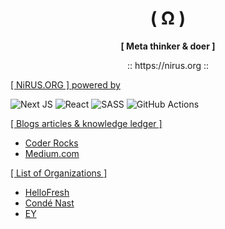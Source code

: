 <h1 align="center">( Ω )</h1>
<p align="center"><b>[ Meta thinker & doer ]</b></>

<p align="center">:: https://nirus.org ::</p>


<span style="text-decoration:underline">[ NiRUS.ORG ] powered by</span>


![Next JS](https://img.shields.io/badge/Next-black?style=for-the-badge&logo=next.js&logoColor=white) ![React](https://img.shields.io/badge/react-%2320232a.svg?style=for-the-badge&logo=react&logoColor=%2361DAFB) ![SASS](https://img.shields.io/badge/SASS-hotpink.svg?style=for-the-badge&logo=SASS&logoColor=white) ![GitHub Actions](https://img.shields.io/badge/githubactions-%232671E5.svg?style=for-the-badge&logo=githubactions&logoColor=white)


<span style="text-decoration:underline">[ Blogs articles & knowledge ledger ]</span>
 - [Coder Rocks](https://coder.rocks)
 - [Medium.com](https://nirus.medium.com)

<span style="text-decoration:underline">[ List of Organizations ]</span>
 - [HelloFresh](https://github.com/niranjan-hf)
 - [Condé Nast](https://github.com/niranjan-cn)
 - [EY](https://github.com/niranjan-ey)
